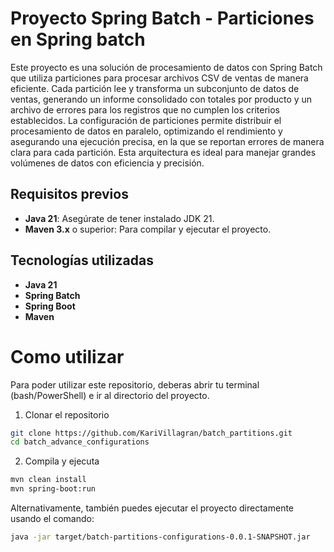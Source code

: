 # Proyecto Spring Batch - Particiones en Spring batch
Este proyecto es una solución de procesamiento de datos con Spring Batch que utiliza particiones para procesar archivos CSV de ventas de manera eficiente. Cada partición lee y transforma un subconjunto de datos de ventas, generando un informe consolidado con totales por producto y un archivo de errores para los registros que no cumplen los criterios establecidos. La configuración de particiones permite distribuir el procesamiento de datos en paralelo, optimizando el rendimiento y asegurando una ejecución precisa, en la que se reportan errores de manera clara para cada partición. Esta arquitectura es ideal para manejar grandes volúmenes de datos con eficiencia y precisión.

## Requisitos previos
- **Java 21**: Asegúrate de tener instalado JDK 21.
- **Maven 3.x** o superior: Para compilar y ejecutar el proyecto.

## Tecnologías utilizadas
- **Java 21**
- **Spring Batch**
- **Spring Boot**
- **Maven**

# Como utilizar
Para poder utilizar este repositorio, deberas abrir tu terminal (bash/PowerShell) e ir al directorio del proyecto.

1. Clonar el repositorio

```bash
git clone https://github.com/KariVillagran/batch_partitions.git
cd batch_advance_configurations
```

2. Compila y ejecuta

```bash
mvn clean install
mvn spring-boot:run
```

Alternativamente, también puedes ejecutar el proyecto directamente usando el comando:

```bash
java -jar target/batch-partitions-configurations-0.0.1-SNAPSHOT.jar
```